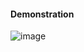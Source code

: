 #### Demonstration

![image](https://github.com/vibhordubey333/POC/assets/22407855/8c4cb8b7-d191-40d2-8dc4-38d9377112ca)
